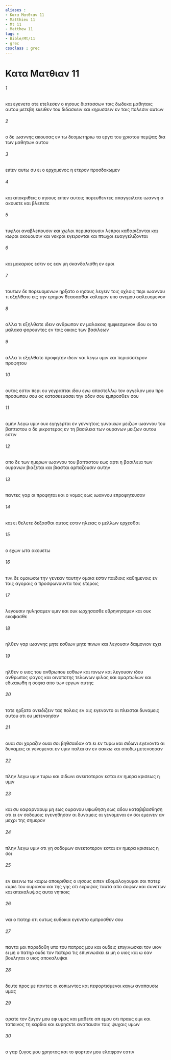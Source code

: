 ```yaml
---
aliases : 
- Κατα Ματθιαν 11
- Matthieu 11
- Mt 11
- Matthew 11
tags : 
- Bible/Mt/11
- grec
cssclass : grec
---
```


# Κατα Ματθιαν 11

###### 1
και εγενετο οτε ετελεσεν ο ιησους διατασσων τοις δωδεκα μαθηταις αυτου μετεβη εκειθεν του διδασκειν και κηρυσσειν εν ταις πολεσιν αυτων
###### 2
ο δε ιωαννης ακουσας εν τω δεσμωτηριω τα εργα του χριστου πεμψας δια των μαθητων αυτου
###### 3
ειπεν αυτω συ ει ο ερχομενος η ετερον προσδοκωμεν
###### 4
και αποκριθεις ο ιησους ειπεν αυτοις πορευθεντες απαγγειλατε ιωαννη α ακουετε και βλεπετε
###### 5
τυφλοι αναβλεπουσιν και χωλοι περιπατουσιν λεπροι καθαριζονται και κωφοι ακουουσιν και νεκροι εγειρονται και πτωχοι ευαγγελιζονται
###### 6
και μακαριος εστιν ος εαν μη σκανδαλισθη εν εμοι
###### 7
τουτων δε πορευομενων ηρξατο ο ιησους λεγειν τοις οχλοις περι ιωαννου τι εξηλθατε εις την ερημον θεασασθαι καλαμον υπο ανεμου σαλευομενον
###### 8
αλλα τι εξηλθατε ιδειν ανθρωπον εν μαλακοις ημφιεσμενον ιδου οι τα μαλακα φορουντες εν τοις οικοις των βασιλεων
###### 9
αλλα τι εξηλθατε προφητην ιδειν ναι λεγω υμιν και περισσοτερον προφητου
###### 10
ουτος εστιν περι ου γεγραπται ιδου εγω αποστελλω τον αγγελον μου προ προσωπου σου ος κατασκευασει την οδον σου εμπροσθεν σου
###### 11
αμην λεγω υμιν ουκ εγηγερται εν γεννητοις γυναικων μειζων ιωαννου του βαπτιστου ο δε μικροτερος εν τη βασιλεια των ουρανων μειζων αυτου εστιν
###### 12
απο δε των ημερων ιωαννου του βαπτιστου εως αρτι η βασιλεια των ουρανων βιαζεται και βιασται αρπαζουσιν αυτην
###### 13
παντες γαρ οι προφηται και ο νομος εως ιωαννου επροφητευσαν
###### 14
και ει θελετε δεξασθαι αυτος εστιν ηλειας ο μελλων ερχεσθαι
###### 15
ο εχων ωτα ακουετω
###### 16
τινι δε ομοιωσω την γενεαν ταυτην ομοια εστιν παιδιοις καθημενοις εν ταις αγοραις α προσφωνουντα τοις ετεροις
###### 17
λεγουσιν ηυλησαμεν υμιν και ουκ ωρχησασθε εθρηνησαμεν και ουκ εκοψασθε
###### 18
ηλθεν γαρ ιωαννης μητε εσθιων μητε πινων και λεγουσιν δαιμονιον εχει
###### 19
ηλθεν ο υιος του ανθρωπου εσθιων και πινων και λεγουσιν ιδου ανθρωπος φαγος και οινοποτης τελωνων φιλος και αμαρτωλων και εδικαιωθη η σοφια απο των εργων αυτης
###### 20
τοτε ηρξατο ονειδιζειν τας πολεις εν αις εγενοντο αι πλεισται δυναμεις αυτου οτι ου μετενοησαν
###### 21
ουαι σοι χοραζιν ουαι σοι βηθσαιδαν οτι ει εν τυρω και σιδωνι εγενοντο αι δυναμεις αι γενομεναι εν υμιν παλαι αν εν σακκω και σποδω μετενοησαν
###### 22
πλην λεγω υμιν τυρω και σιδωνι ανεκτοτερον εσται εν ημερα κρισεως η υμιν
###### 23
και συ καφαρναουμ μη εως ουρανου υψωθηση εως αδου καταβιβασθηση οτι ει εν σοδομοις εγενηθησαν αι δυναμεις αι γενομεναι εν σοι εμεινεν αν μεχρι της σημερον
###### 24
πλην λεγω υμιν οτι γη σοδομων ανεκτοτερον εσται εν ημερα κρισεως η σοι
###### 25
εν εκεινω τω καιρω αποκριθεις ο ιησους ειπεν εξομολογουμαι σοι πατερ κυριε του ουρανου και της γης οτι εκρυψας ταυτα απο σοφων και συνετων και απεκαλυψας αυτα νηπιοις
###### 26
ναι ο πατηρ οτι ουτως ευδοκια εγενετο εμπροσθεν σου
###### 27
παντα μοι παρεδοθη υπο του πατρος μου και ουδεις επιγινωσκει τον υιον ει μη ο πατηρ ουδε τον πατερα τις επιγινωσκει ει μη ο υιος και ω εαν βουληται ο υιος αποκαλυψαι
###### 28
δευτε προς με παντες οι κοπιωντες και πεφορτισμενοι καγω αναπαυσω υμας
###### 29
αρατε τον ζυγον μου εφ υμας και μαθετε απ εμου οτι πραυς ειμι και ταπεινος τη καρδια και ευρησετε αναπαυσιν ταις ψυχαις υμων
###### 30
ο γαρ ζυγος μου χρηστος και το φορτιον μου ελαφρον εστιν
